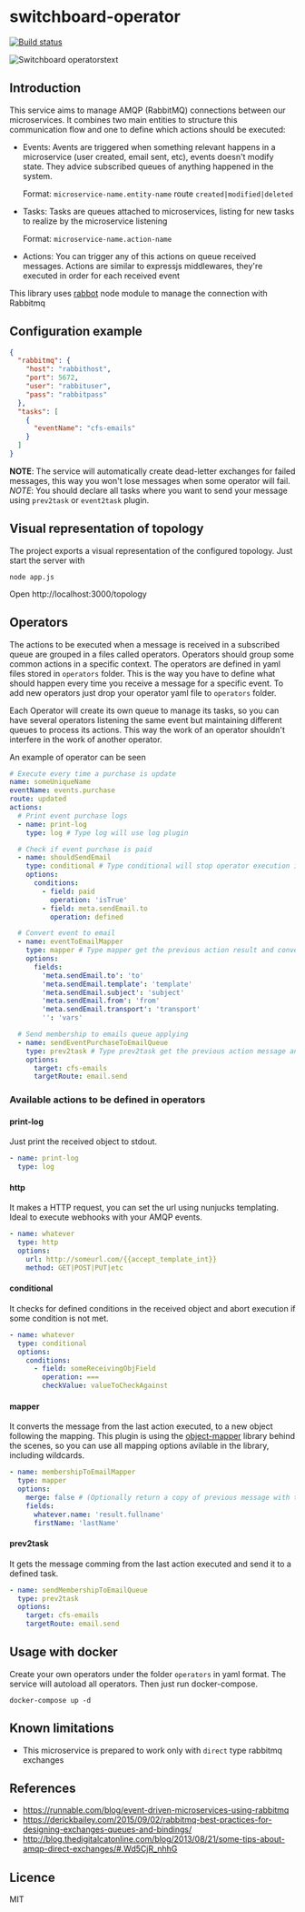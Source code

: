 # switchboard-operator

[![Build status][build svg]][build status]

![Switchboard operatorstext](https://upload.wikimedia.org/wikipedia/commons/8/8e/Photograph_of_Women_Working_at_a_Bell_System_Telephone_Switchboard_%283660047829%29.jpg "Switchboards operators")

## Introduction

This service aims to manage AMQP (RabbitMQ) connections between our
microservices. It combines two main entities to structure this communication
flow and one to define which actions should be executed:

- Events: Avents are triggered when something relevant happens in a microservice
  (user created, email sent, etc), events doesn't modify state. They advice
  subscribed queues of anything happened in the system.

  Format: `microservice-name.entity-name` route `created|modified|deleted`

- Tasks: Tasks are queues attached to microservices, listing for new tasks to realize
  by the microservice listening

  Format: `microservice-name.action-name`

- Actions: You can trigger any of this actions on queue received messages. Actions are similar
  to expressjs middlewares, they're executed in order for each received event

This library uses [rabbot](https://github.com/arobson/rabbot) node module to manage the connection with Rabbitmq


## Configuration example

```json
{
  "rabbitmq": {
    "host": "rabbithost",
    "port": 5672,
    "user": "rabbituser",
    "pass": "rabbitpass"
  },
  "tasks": [
    {
      "eventName": "cfs-emails"
    }
  ]
}
```

**NOTE**: The service will automatically create dead-letter exchanges for failed messages, this way you won't lose messages when some operator will fail.
*NOTE*: You should declare all tasks where you want to send your message using `prev2task` or `event2task` plugin.

## Visual representation of topology

The project exports a visual representation of the configured topology. Just start the server with

```
node app.js
```

Open http://localhost:3000/topology

## Operators

The actions to be executed when a message is received in a subscribed queue are grouped in a files called operators. Operators should group some common actions in a specific context. The operators are defined in yaml files stored in `operators` folder. This is the way you have to define what should happen every time you receive a message for a specific event.
To add new operators just drop your operator yaml file to `operators` folder.

Each Operator will create its own queue to manage its tasks, so you can have several operators listening the same event but maintaining different queues to process its actions. This way the work of an operator shouldn't interfere in the work of another operator.

An example of operator can be seen

```yaml
# Execute every time a purchase is update
name: someUniqueName
eventName: events.purchase
route: updated
actions:
  # Print event purchase logs
  - name: print-log
    type: log # Type log will use log plugin

  # Check if event purchase is paid
  - name: shouldSendEmail
    type: conditional # Type conditional will stop operator execution if some condition is not meet.
    options:
      conditions:
        - field: paid
          operation: 'isTrue'
        - field: meta.sendEmail.to
          operation: defined

  # Convert event to email
  - name: eventToEmailMapper
    type: mapper # Type mapper get the previous action result and convert its fields to a new object with the requested structure.
    options:
      fields:
        'meta.sendEmail.to': 'to'
        'meta.sendEmail.template': 'template'
        'meta.sendEmail.subject': 'subject'
        'meta.sendEmail.from': 'from'
        'meta.sendEmail.transport': 'transport'
        '': 'vars'

  # Send membership to emails queue applying
  - name: sendEventPurchaseToEmailQueue
    type: prev2task # Type prev2task get the previous action message and send it to a task queue.
    options:
      target: cfs-emails
      targetRoute: email.send
```

### Available actions to be defined in operators

#### print-log

Just print the received object to stdout.

```yaml
- name: print-log
  type: log
```

#### http

It makes a HTTP request, you can set the url using nunjucks templating. Ideal to execute webhooks with your AMQP events.

```yaml
- name: whatever
  type: http
  options:
    url: http://someurl.com/{{accept_template_int}}
    method: GET|POST|PUT|etc
```

#### conditional

It checks for defined conditions in the received object and abort execution if some condition is not met.

```yaml
- name: whatever
  type: conditional
  options:
    conditions:
      - field: someReceivingObjField
        operation: ===
        checkValue: valueToCheckAgainst
```
#### mapper

It converts the message from the last action executed, to a new object following the mapping.
This plugin is using the [object-mapper](https://github.com/wankdanker/node-object-mapper) library behind the scenes, so you can use all mapping options avilable in the library, including wildcards.

```yaml
- name: membershipToEmailMapper
  type: mapper
  options:
    merge: false # (Optionally return a copy of previous message with the fields mapped being replaced)
    fields:
      whatever.name: 'result.fullname'
      firstName: 'lastName'
```

#### prev2task

It gets the message comming from the last action executed and send it to a defined task.

```yaml
- name: sendMembershipToEmailQueue
  type: prev2task
  options:
    target: cfs-emails
    targetRoute: email.send
```

## Usage with docker

Create your own operators under the folder `operators` in yaml format. The service will autoload all operators.
Then just run docker-compose.

```
docker-compose up -d
```

## Known limitations

- This microservice is prepared to work only with `direct` type rabbitmq exchanges

## References

- https://runnable.com/blog/event-driven-microservices-using-rabbitmq
- https://derickbailey.com/2015/09/02/rabbitmq-best-practices-for-designing-exchanges-queues-and-bindings/
- http://blog.thedigitalcatonline.com/blog/2013/08/21/some-tips-about-amqp-direct-exchanges/#.Wd5CjR_nhhG

## Licence

MIT

[build status]: https://travis-ci.org/alvarium/switchboard-operator
[build svg]: https://img.shields.io/travis/alvarium/switchboard-operator/master.svg?style=flat-square
